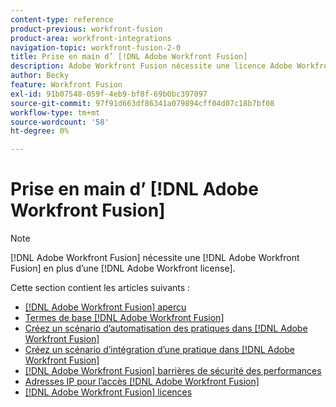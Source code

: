 ```yaml
---
content-type: reference
product-previous: workfront-fusion
product-area: workfront-integrations
navigation-topic: workfront-fusion-2-0
title: Prise en main d’ [!DNL Adobe Workfront Fusion]
description: Adobe Workfront Fusion nécessite une licence Adobe Workfront Fusion en plus d’une licence Adobe Workfront.
author: Becky
feature: Workfront Fusion
exl-id: 91b07548-059f-4eb9-bf8f-69b0bc397097
source-git-commit: 97f91d663df86341a079894cff04d07c18b7bf08
workflow-type: tm+mt
source-wordcount: '58'
ht-degree: 0%

---
```


# Prise en main d’ [!DNL Adobe Workfront Fusion]

>[!NOTE]
>
>[!DNL Adobe Workfront Fusion] nécessite une [!DNL Adobe Workfront Fusion] en plus d’une [!DNL Adobe Workfront license].

Cette section contient les articles suivants :

* [[!DNL Adobe Workfront Fusion] aperçu](../../workfront-fusion/get-started/workfront-fusion-overview.md)
* [Termes de base [!DNL Adobe Workfront Fusion]](../../workfront-fusion/get-started/basic-terms.md)
* [Créez un scénario d’automatisation des pratiques dans [!DNL Adobe Workfront Fusion]](../../workfront-fusion/get-started/create-a-practice-automation-scenario.md)
* [Créez un scénario d’intégration d’une pratique dans [!DNL Adobe Workfront Fusion]](../../workfront-fusion/get-started/create-a-practice-scenario.md)
* [[!DNL Adobe Workfront Fusion] barrières de sécurité des performances](../../workfront-fusion/get-started/fusion-performance-guardrails.md)
* [Adresses IP pour l’accès [!DNL Adobe Workfront Fusion]](../../workfront-fusion/get-started/ip-addresses-for-fusion.md)
* [[!DNL Adobe Workfront Fusion] licences](../../workfront-fusion/get-started/license-automation-vs-integration.md)
